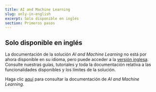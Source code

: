 ```yaml
---
title: AI and Machine Learning
slug: only-in-english
excerpt: Solo disponible en inglés
section: Primeros pasos
---
```


## Solo disponible en inglés

La documentación de la solución *AI and Machine Learning* no está por ahora disponible en su idioma, pero puede acceder a la [versión inglesa](https://docs.ovh.com/gb/en/publiccloud/ai/). Consulte nuestras guías, tutoriales y toda la documentación relativa a las funcionalidades disponibles y los límites de la solución.

Haga clic [aquí](https://docs.ovh.com/gb/en/publiccloud/ai/) para consultar la documentación de *AI and Machine Learning*.

